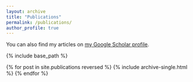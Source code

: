 ```yaml
---
layout: archive
title: "Publications"
permalink: /publications/
author_profile: true
---
```


You can also find my articles on <a href="https://scholar.google.com/citations?user=cRMQ4SAAAAAJ&hl=en&authuser=1">my Google Scholar profile</a>.

{% include base_path %}

{% for post in site.publications reversed %}
  {% include archive-single.html %}
{% endfor %}
